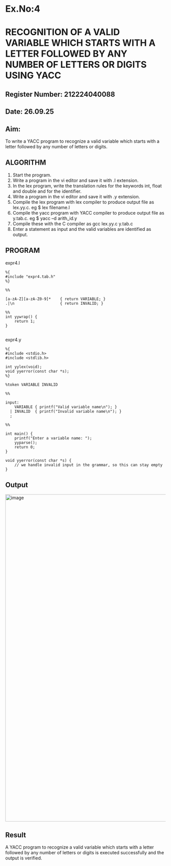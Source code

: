 # Ex.No:4
# RECOGNITION OF A VALID VARIABLE WHICH STARTS WITH A LETTER FOLLOWED BY ANY NUMBER OF LETTERS OR DIGITS USING YACC
## Register Number: 212224040088
## Date: 26.09.25
## Aim:
To write a YACC program to recognize a valid variable which starts with a letter followed by any number of letters or digits.
## ALGORITHM
1.	Start the program.
2.	Write a program in the vi editor and save it with .l extension.
3.	In the lex program, write the translation rules for the keywords int, float and double and for the identifier.
4.	Write a program in the vi editor and save it with .y extension.
5.	Compile the lex program with lex compiler to produce output file as lex.yy.c. eg $ lex filename.l
6.	Compile the yacc program with YACC compiler to produce output file as y.tab.c. eg $ yacc –d arith_id.y
7.	Compile these with the C compiler as gcc lex.yy.c y.tab.c
8.	Enter a statement as input and the valid variables are identified as output.
## PROGRAM
expr4.l
```
%{
#include "expr4.tab.h"
%}

%%

[a-zA-Z][a-zA-Z0-9]*    { return VARIABLE; }
.|\n                    { return INVALID; }

%%
int yywrap() {
    return 1;
}


```
expr4.y
```
%{
#include <stdio.h>
#include <stdlib.h>

int yylex(void);
void yyerror(const char *s);
%}

%token VARIABLE INVALID

%%

input:
    VARIABLE { printf("Valid variable name\n"); }
  | INVALID  { printf("Invalid variable name\n"); }
  ;

%%

int main() {
    printf("Enter a variable name: ");
    yyparse();
    return 0;
}

void yyerror(const char *s) {
    // we handle invalid input in the grammar, so this can stay empty
}

```
## Output
<img width="987" height="1027" alt="image" src="https://github.com/user-attachments/assets/43fc5d3f-095f-4804-bfef-b3107d177e4b" />

## Result
A YACC program to recognize a valid variable which starts with a letter followed by any number of letters or digits is executed successfully and the output is verified.
